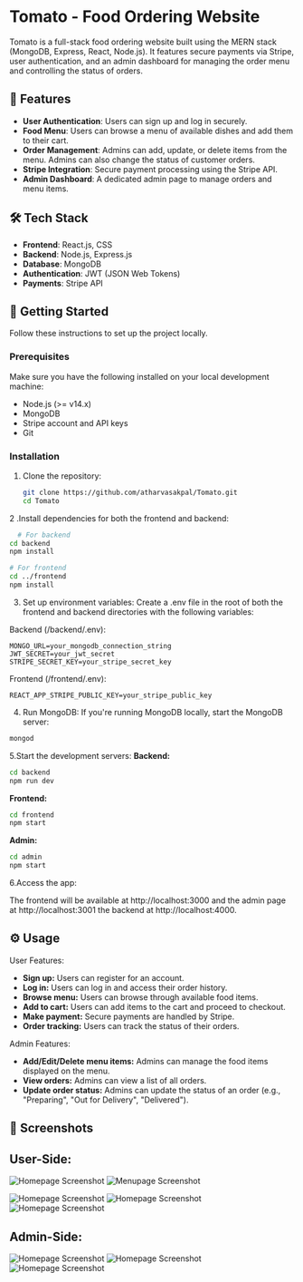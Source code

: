 # Tomato - Food Ordering Website

Tomato is a full-stack food ordering website built using the MERN stack (MongoDB, Express, React, Node.js). It features secure payments via Stripe, user authentication, and an admin dashboard for managing the order menu and controlling the status of orders.

## 🌟 Features

- **User Authentication**: Users can sign up and log in securely.
- **Food Menu**: Users can browse a menu of available dishes and add them to their cart.
- **Order Management**: Admins can add, update, or delete items from the menu. Admins can also change the status of customer orders.
- **Stripe Integration**: Secure payment processing using the Stripe API.
- **Admin Dashboard**: A dedicated admin page to manage orders and menu items.
  
## 🛠️ Tech Stack

- **Frontend**: React.js, CSS
- **Backend**: Node.js, Express.js
- **Database**: MongoDB
- **Authentication**: JWT (JSON Web Tokens)
- **Payments**: Stripe API

## 🚀 Getting Started

Follow these instructions to set up the project locally.

### Prerequisites

Make sure you have the following installed on your local development machine:

- Node.js (>= v14.x)
- MongoDB
- Stripe account and API keys
- Git

### Installation

1. Clone the repository:

   ```bash
   git clone https://github.com/atharvasakpal/Tomato.git
   cd Tomato
    ```
2 .Install dependencies for both the frontend and backend:

  ```bash
    # For backend
cd backend
npm install

# For frontend
cd ../frontend
npm install
  ```
3. Set up environment variables:
Create a .env file in the root of both the frontend and backend directories with the following variables:

Backend (/backend/.env):
```.env
MONGO_URL=your_mongodb_connection_string
JWT_SECRET=your_jwt_secret
STRIPE_SECRET_KEY=your_stripe_secret_key
```
Frontend (/frontend/.env):
```.env
REACT_APP_STRIPE_PUBLIC_KEY=your_stripe_public_key
```
4. Run MongoDB:
If you're running MongoDB locally, start the MongoDB server:
```bash
mongod
```

5.Start the development servers:
**Backend:**
```bash
cd backend
npm run dev
```

**Frontend:**

```bash
cd frontend
npm start
```

**Admin:**
```bash
cd admin
npm start
```

6.Access the app:

The frontend will be available at http://localhost:3000 and the admin page at http://localhost:3001 the backend at http://localhost:4000.

## ⚙️ Usage

User Features:
- **Sign up:** Users can register for an account.
- **Log in:** Users can log in and access their order history.
- **Browse menu:** Users can browse through available food items.
- **Add to cart:** Users can add items to the cart and proceed to checkout.
- **Make payment:** Secure payments are handled by Stripe.
- **Order tracking:** Users can track the status of their orders.

Admin Features:
- **Add/Edit/Delete menu items:** Admins can manage the food items displayed on the menu.
- **View orders:** Admins can view a list of all orders.
- **Update order status:** Admins can update the status of an order (e.g., "Preparing", "Out for Delivery", "Delivered").

## 📸 Screenshots

## User-Side:
![Homepage Screenshot](./screenshots/homepage.png)
![Menupage Screenshot](./screenshots/menupage.png)

![Homepage Screenshot](./screenshots/checkout.png)
![Homepage Screenshot](./screenshots/checkout2.png)
![Homepage Screenshot](./screenshots/orderstatus.png)




## Admin-Side:
![Homepage Screenshot](./screenshots/admin1.png)
![Homepage Screenshot](./screenshots/admin2.png)
![Homepage Screenshot](./screenshots/admin3.png)








